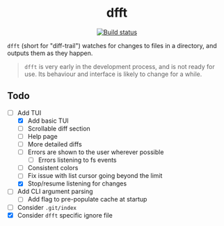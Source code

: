 <p align="center">
  <h1 align="center">dfft</h1>
  <p align="center">
    <a href="https://github.com/dhth/dfft/actions/workflows/main.yml"><img alt="Build status" src="https://img.shields.io/github/actions/workflow/status/dhth/dfft/main.yml?style=flat-square"></a>
  </p>
</p>

`dfft` (short for "diff-trail") watches for changes to files in a directory, and
outputs them as they happen.

> `dfft` is very early in the development process, and is not ready for use.
> Its behaviour and interface is likely to change for a while.

Todo
---

- [ ] Add TUI
    - [x] Add basic TUI
    - [ ] Scrollable diff section
    - [ ] Help page
    - [ ] More detailed diffs
    - [ ] Errors are shown to the user wherever possible
        - [ ] Errors listening to fs events
    - [ ] Consistent colors
    - [ ] Fix issue with list cursor going beyond the limit
    - [x] Stop/resume listening for changes
- [ ] Add CLI argument parsing
    - [ ] Add flag to pre-populate cache at startup
- [ ] Consider `.git/index`
- [x] Consider `dfft` specific ignore file
